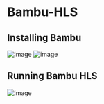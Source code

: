 # Bambu-HLS

## Installing Bambu
![image](https://github.com/user-attachments/assets/1b93ba4c-90a6-429c-8625-6d2f2ce236f6)
![image](https://github.com/user-attachments/assets/d7d83dfa-6b4f-4342-8292-61f38608e739)

## Running Bambu HLS
![image](https://github.com/user-attachments/assets/8d22c012-2ae9-4564-922f-660c8b2afaae)
